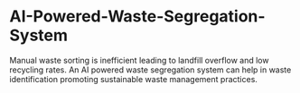 # AI-Powered-Waste-Segregation-System
Manual waste sorting is inefficient leading to landfill overflow and low recycling rates. An AI powered waste segregation system can help in waste identification promoting sustainable waste management practices. 
